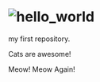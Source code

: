 ![hello_world](https://raw.github.com/alexlin0/hello_world/master/trick-0.png)
===========

my first repository.

Cats are awesome!

Meow!
Meow Again!

